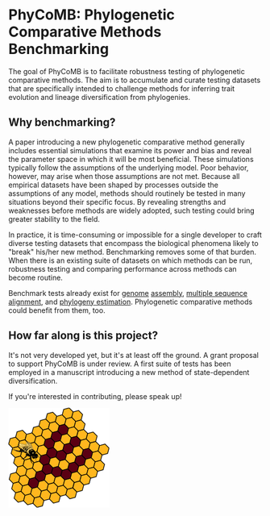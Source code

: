 # PhyCoMB: Phylogenetic Comparative Methods Benchmarking

The goal of PhyCoMB is to facilitate robustness testing of phylogenetic comparative methods.
The aim is to accumulate and curate testing datasets that are specifically intended to challenge methods for inferring trait evolution and lineage diversification from phylogenies.

## Why benchmarking?

A paper introducing a new phylogenetic comparative method generally includes essential simulations that examine its power and bias and reveal the parameter space in which it will be most beneficial.
These simulations typically follow the assumptions of the underlying model.
Poor behavior, however, may arise when those assumptions are not met.
Because all empirical datasets have been shaped by processes outside the assumptions of any model, methods should routinely be tested in many situations beyond their specific focus.
By revealing strengths and weaknesses before methods are widely adopted, such testing could bring greater stability to the field.

In practice, it is time-consuming or impossible for a single developer to craft diverse testing datasets that encompass the biological phenomena likely to "break" his/her new method.
Benchmarking removes some of that burden.
When there is an existing suite of datasets on which methods can be run, robustness testing and comparing performance across methods can become routine.

Benchmark tests already exist for [genome](http://assemblathon.org/) [assembly](http://busco.ezlab.org/), [multiple sequence alignment](http://lbgi.fr/balibase/), and [phylogeny estimation](http://www.cs.utexas.edu/~phylo/datasets).
Phylogenetic comparative methods could benefit from them, too.

## How far along is this project?

It's not very developed yet, but it's at least off the ground.
A grant proposal to support PhyCoMB is under review.
A first suite of tests has been employed in a manuscript introducing a new method of state-dependent diversification.

If you're interested in contributing, please speak up!

![PhyCoMB logo](logo.png)
